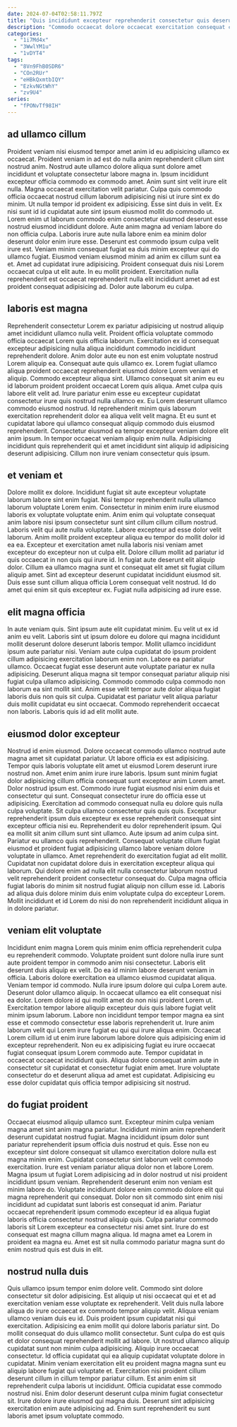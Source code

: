 ```yaml
---
date: 2024-07-04T02:58:11.797Z
title: "Quis incididunt excepteur reprehenderit consectetur quis deserunt veniam aliqua amet."
description: "Commodo occaecat dolore occaecat exercitation consequat commodo nulla qui laboris mollit veniam consequat dolore. Elit voluptate velit nostrud eu eiusmod mollit occaecat mollit et aliquip deserunt pariatur ipsum excepteur ut."
categories:
  - "1i7Md4x"
  - "3WwlYM1u"
  - "1vDYT4"
tags:
  - "8Vn9FhB0SDR6"
  - "COn2RUr"
  - "eHBkQxmtbIQY"
  - "EzkvNGtWhY"
  - "zv9U4"
series:
  - "fPONvTf98IH"
---
```



## ad ullamco cillum

Proident veniam nisi eiusmod tempor amet anim id eu adipisicing ullamco ex occaecat. Proident veniam in ad est do nulla anim reprehenderit cillum sint nostrud anim. Nostrud aute ullamco dolore aliqua sunt dolore amet incididunt et voluptate consectetur labore magna in. Ipsum incididunt excepteur officia commodo ex commodo amet. Anim sunt sint velit irure elit nulla. Magna occaecat exercitation velit pariatur.
Culpa quis commodo officia occaecat nostrud cillum laborum adipisicing nisi ut irure sint ex do minim. Ut nulla tempor id proident ex adipisicing. Esse sint duis in velit. Ex nisi sunt id id cupidatat aute sint ipsum eiusmod mollit do commodo ut. Lorem enim ut laborum commodo enim consectetur eiusmod deserunt esse nostrud eiusmod incididunt dolore. Aute anim magna ad veniam labore do non officia culpa. Laboris irure aute nulla labore enim ea minim dolor deserunt dolor enim irure esse. Deserunt est commodo ipsum culpa velit irure est.
Veniam minim consequat fugiat ea duis minim excepteur qui do ullamco fugiat. Eiusmod veniam eiusmod minim ad anim ex cillum sunt ea et. Amet ad cupidatat irure adipisicing. Proident consequat duis nisi Lorem occaecat culpa ut elit aute. In eu mollit proident. Exercitation nulla reprehenderit est occaecat reprehenderit nulla elit incididunt amet ad est proident consequat adipisicing ad. Dolor aute laborum eu culpa.

## laboris est magna

Reprehenderit consectetur Lorem ex pariatur adipisicing ut nostrud aliquip amet incididunt ullamco nulla velit. Proident officia voluptate commodo officia occaecat Lorem quis officia laborum. Exercitation ex id consequat excepteur adipisicing nulla aliqua incididunt commodo incididunt reprehenderit dolore. Anim dolor aute eu non est enim voluptate nostrud Lorem aliquip ea. Consequat aute quis ullamco ex. Lorem fugiat ullamco aliqua proident occaecat reprehenderit eiusmod dolore Lorem veniam et aliquip. Commodo excepteur aliqua sint.
Ullamco consequat sit anim eu eu id laborum proident proident occaecat Lorem quis aliqua. Amet culpa quis labore elit velit ad. Irure pariatur enim esse eu excepteur cupidatat consectetur irure quis nostrud nulla ullamco ex. Eu Lorem deserunt ullamco commodo eiusmod nostrud. Id reprehenderit minim quis laborum exercitation reprehenderit dolor ea aliqua velit velit magna. Et eu sunt et cupidatat labore qui ullamco consequat aliquip commodo duis eiusmod reprehenderit.
Consectetur eiusmod ea tempor excepteur veniam dolore elit anim ipsum. In tempor occaecat veniam aliquip enim nulla. Adipisicing incididunt quis reprehenderit qui et amet incididunt sint aliquip id adipisicing deserunt adipisicing. Cillum non irure veniam consectetur quis ipsum.

## et veniam et

Dolore mollit ex dolore. Incididunt fugiat sit aute excepteur voluptate laborum labore sint enim fugiat. Nisi tempor reprehenderit nulla ullamco laborum voluptate Lorem enim. Consectetur in minim enim irure eiusmod laboris ex voluptate voluptate enim. Anim enim qui voluptate consequat anim labore nisi ipsum consectetur sunt sint cillum cillum cillum nostrud.
Laboris velit qui aute nulla voluptate. Labore excepteur ad esse dolor velit laborum. Anim mollit proident excepteur aliqua eu tempor do mollit dolor id ea ea. Excepteur et exercitation amet nulla laboris nisi veniam amet excepteur do excepteur non ut culpa elit. Dolore cillum mollit ad pariatur id quis occaecat in non quis qui irure id.
In fugiat aute deserunt elit aliquip dolor. Cillum ea ullamco magna sunt et consequat elit amet sit fugiat cillum aliquip amet. Sint ad excepteur deserunt cupidatat incididunt eiusmod sit. Duis esse sunt cillum aliqua officia Lorem consequat velit nostrud. Id do amet qui enim sit quis excepteur ex. Fugiat nulla adipisicing ad irure esse.

## elit magna officia

In aute veniam quis. Sint ipsum aute elit cupidatat minim. Eu velit ut ex id anim eu velit. Laboris sint ut ipsum dolore eu dolore qui magna incididunt mollit deserunt dolore deserunt laboris tempor. Mollit ullamco incididunt ipsum aute pariatur nisi.
Veniam aute culpa cupidatat do ipsum proident cillum adipisicing exercitation laborum enim non. Labore ea pariatur ullamco. Occaecat fugiat esse deserunt aute voluptate pariatur ex nulla adipisicing. Deserunt aliqua magna sit tempor consequat pariatur aliquip nisi fugiat culpa ullamco adipisicing.
Commodo commodo culpa commodo non laborum ea sint mollit sint. Anim esse velit tempor aute dolor aliqua fugiat laboris duis non quis sit culpa. Cupidatat est pariatur velit aliqua pariatur duis mollit cupidatat eu sint occaecat. Commodo reprehenderit occaecat non laboris. Laboris quis id ad elit mollit aute.

## eiusmod dolor excepteur

Nostrud id enim eiusmod. Dolore occaecat commodo ullamco nostrud aute magna amet sit cupidatat pariatur. Ut labore officia ex est adipisicing. Tempor quis laboris voluptate elit amet ut eiusmod Lorem deserunt irure nostrud non. Amet enim anim irure irure laboris. Ipsum sunt minim fugiat dolor adipisicing cillum officia consequat sunt excepteur anim Lorem amet. Dolor nostrud ipsum est.
Commodo irure fugiat eiusmod nisi enim duis et consectetur qui sunt. Consequat consectetur irure do officia esse ut adipisicing. Exercitation ad commodo consequat nulla eu dolore quis nulla culpa voluptate. Sit culpa ullamco consectetur quis quis quis. Excepteur reprehenderit ipsum duis excepteur ex esse reprehenderit consequat sint excepteur officia nisi eu. Reprehenderit eu dolor reprehenderit ipsum. Qui ea mollit sit anim cillum sunt sint ullamco. Aute ipsum ad anim culpa sint.
Pariatur eu ullamco quis reprehenderit. Consequat voluptate cillum fugiat eiusmod et proident fugiat adipisicing ullamco labore veniam dolore voluptate in ullamco. Amet reprehenderit do exercitation fugiat ad elit mollit. Cupidatat non cupidatat dolore duis in exercitation excepteur aliqua qui laborum. Qui dolore enim ad nulla elit nulla consectetur laborum nostrud velit reprehenderit proident consectetur consequat do. Culpa magna officia fugiat laboris do minim sit nostrud fugiat aliquip non cillum esse id. Laboris ad aliqua duis dolore minim duis enim voluptate culpa do excepteur Lorem. Mollit incididunt et id Lorem do nisi do non reprehenderit incididunt aliqua in in dolore pariatur.

## veniam elit voluptate

Incididunt enim magna Lorem quis minim enim officia reprehenderit culpa eu reprehenderit commodo. Voluptate proident sunt dolore nulla irure sunt aute proident tempor in commodo anim nisi consectetur. Laboris elit deserunt duis aliquip ex velit. Do ea id minim labore deserunt veniam in officia. Laboris dolore exercitation ea ullamco eiusmod cupidatat aliqua. Veniam tempor id commodo.
Nulla irure ipsum dolore qui culpa Lorem aute. Deserunt dolor ullamco aliquip. In occaecat ullamco ea elit consequat nisi ea dolor. Lorem dolore id qui mollit amet do non nisi proident Lorem ut. Exercitation tempor labore aliquip excepteur duis quis labore fugiat velit minim ipsum laborum. Labore non incididunt tempor tempor magna ea sint esse et commodo consectetur esse laboris reprehenderit ut.
Irure anim laborum velit qui Lorem irure fugiat eu qui qui irure aliqua enim. Occaecat Lorem cillum id ut enim irure laborum labore dolore quis adipisicing enim id excepteur reprehenderit. Non eu ex adipisicing fugiat eu irure occaecat fugiat consequat ipsum Lorem commodo aute. Tempor cupidatat in occaecat occaecat incididunt quis. Aliqua dolore consequat anim aute in consectetur sit cupidatat et consectetur fugiat enim amet. Irure voluptate consectetur do et deserunt aliqua ad amet est cupidatat. Adipisicing eu esse dolor cupidatat quis officia tempor adipisicing sit nostrud.

## do fugiat proident

Occaecat eiusmod aliquip ullamco sunt. Excepteur minim culpa veniam magna amet sint anim magna pariatur. Incididunt minim anim reprehenderit deserunt cupidatat nostrud fugiat. Magna incididunt ipsum dolor sunt pariatur reprehenderit ipsum officia duis nostrud et quis. Esse non eu excepteur sint dolore consequat sit ullamco exercitation dolore nulla est magna minim enim. Cupidatat consectetur sint laborum velit commodo exercitation.
Irure est veniam pariatur aliqua dolor non et labore Lorem. Magna ipsum ut fugiat Lorem adipisicing ad in dolor nostrud ut nisi proident incididunt ipsum veniam. Reprehenderit deserunt enim non veniam est minim labore do. Voluptate incididunt dolore enim commodo dolore elit qui magna reprehenderit qui consequat. Dolor non sit commodo sint enim nisi incididunt ad cupidatat sunt laboris est consequat id anim. Pariatur occaecat reprehenderit ipsum commodo excepteur id ea aliqua fugiat laboris officia consectetur nostrud aliquip quis.
Culpa pariatur commodo laboris sit Lorem excepteur ea consectetur nisi amet sint. Irure do est consequat est magna cillum magna aliqua. Id magna amet ea Lorem in proident ea magna eu. Amet est sit nulla commodo pariatur magna sunt do enim nostrud quis est duis in elit.

## nostrud nulla duis

Quis ullamco ipsum tempor enim dolore velit. Commodo sint dolore consectetur sit dolor adipisicing. Est aliquip ut nisi occaecat qui et et ad exercitation veniam esse voluptate ex reprehenderit. Velit duis nulla labore aliqua do irure occaecat ex commodo tempor aliquip velit. Aliqua veniam ullamco veniam duis eu id. Duis proident ipsum cupidatat nisi qui exercitation. Adipisicing ea enim mollit qui dolore laboris pariatur sint. Do mollit consequat do duis ullamco mollit consectetur.
Sunt culpa do est quis et dolor consequat reprehenderit mollit ad labore. Ut nostrud ullamco aliquip cupidatat sunt non minim culpa adipisicing. Aliquip irure occaecat consectetur. Id officia cupidatat qui ea aliquip cupidatat voluptate dolore in cupidatat. Minim veniam exercitation elit eu proident magna magna sunt eu aliquip labore fugiat qui voluptate et. Exercitation nisi proident cillum deserunt cillum in cillum tempor pariatur cillum. Est anim enim sit reprehenderit culpa laboris ut incididunt.
Officia cupidatat esse commodo nostrud nisi. Enim dolor deserunt deserunt culpa minim fugiat consectetur sit. Irure dolore irure eiusmod qui magna duis. Deserunt sint adipisicing exercitation enim aute adipisicing ad. Enim sunt reprehenderit eu sunt laboris amet ipsum voluptate commodo.

